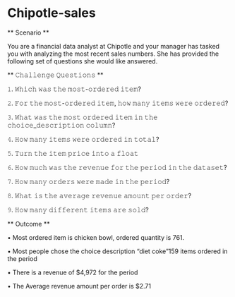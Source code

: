# Chipotle-sales

** Scenario **

You are a financial data analyst at Chipotle and your manager has tasked you with analyzing the most recent sales numbers. She has provided the following set of questions she would like answered.

** 𝙲𝚑𝚊𝚕𝚕𝚎𝚗𝚐𝚎 𝚀𝚞𝚎𝚜𝚝𝚒𝚘𝚗𝚜 **

𝟷. 𝚆𝚑𝚒𝚌𝚑 𝚠𝚊𝚜 𝚝𝚑𝚎 𝚖𝚘𝚜𝚝-𝚘𝚛𝚍𝚎𝚛𝚎𝚍 𝚒𝚝𝚎𝚖?

𝟸. 𝙵𝚘𝚛 𝚝𝚑𝚎 𝚖𝚘𝚜𝚝-𝚘𝚛𝚍𝚎𝚛𝚎𝚍 𝚒𝚝𝚎𝚖, 𝚑𝚘𝚠 𝚖𝚊𝚗𝚢 𝚒𝚝𝚎𝚖𝚜 𝚠𝚎𝚛𝚎 𝚘𝚛𝚍𝚎𝚛𝚎𝚍?

𝟹. 𝚆𝚑𝚊𝚝 𝚠𝚊𝚜 𝚝𝚑𝚎 𝚖𝚘𝚜𝚝 𝚘𝚛𝚍𝚎𝚛𝚎𝚍 𝚒𝚝𝚎𝚖 𝚒𝚗 𝚝𝚑𝚎 𝚌𝚑𝚘𝚒𝚌𝚎_𝚍𝚎𝚜𝚌𝚛𝚒𝚙𝚝𝚒𝚘𝚗 𝚌𝚘𝚕𝚞𝚖𝚗?

𝟺. 𝙷𝚘𝚠 𝚖𝚊𝚗𝚢 𝚒𝚝𝚎𝚖𝚜 𝚠𝚎𝚛𝚎 𝚘𝚛𝚍𝚎𝚛𝚎𝚍 𝚒𝚗 𝚝𝚘𝚝𝚊𝚕?

𝟻. 𝚃𝚞𝚛𝚗 𝚝𝚑𝚎 𝚒𝚝𝚎𝚖 𝚙𝚛𝚒𝚌𝚎 𝚒𝚗𝚝𝚘 𝚊 𝚏𝚕𝚘𝚊𝚝

𝟼. 𝙷𝚘𝚠 𝚖𝚞𝚌𝚑 𝚠𝚊𝚜 𝚝𝚑𝚎 𝚛𝚎𝚟𝚎𝚗𝚞𝚎 𝚏𝚘𝚛 𝚝𝚑𝚎 𝚙𝚎𝚛𝚒𝚘𝚍 𝚒𝚗 𝚝𝚑𝚎 𝚍𝚊𝚝𝚊𝚜𝚎𝚝?

𝟽. 𝙷𝚘𝚠 𝚖𝚊𝚗𝚢 𝚘𝚛𝚍𝚎𝚛𝚜 𝚠𝚎𝚛𝚎 𝚖𝚊𝚍𝚎 𝚒𝚗 𝚝𝚑𝚎 𝚙𝚎𝚛𝚒𝚘𝚍?

𝟾. 𝚆𝚑𝚊𝚝 𝚒𝚜 𝚝𝚑𝚎 𝚊𝚟𝚎𝚛𝚊𝚐𝚎 𝚛𝚎𝚟𝚎𝚗𝚞𝚎 𝚊𝚖𝚘𝚞𝚗𝚝 𝚙𝚎𝚛 𝚘𝚛𝚍𝚎𝚛?

𝟿. 𝙷𝚘𝚠 𝚖𝚊𝚗𝚢 𝚍𝚒𝚏𝚏𝚎𝚛𝚎𝚗𝚝 𝚒𝚝𝚎𝚖𝚜 𝚊𝚛𝚎 𝚜𝚘𝚕𝚍?

** Outcome **

• Most ordered item is chicken bowl, ordered quantity is 761.

• Most people chose the choice description “diet coke”159 items ordered in the period

• There is a revenue of $4,972 for the period

• The Average revenue amount per order is $2.71
